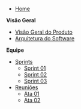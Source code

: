 - [Home](README.md)

**Visão Geral**

- [Visão Geral do Produto](/visao_geral/visao_geral_produto.md)
- [Arquitetura do Software](/visao_geral/arquitetura_software.md)
<!--- [Dados Necessários](/visao_geral/dados_necessarios.md)-->


<!--**Produto**

- [Backlog do Produto](/produto/backlog.md)
- [Mínimo Produto Viável](/produto/mvp.md)
- [Roadmap](/produto/roadmap.md)
- [Protótipo Visual](/produto/prototipo-visual.md)-->

**Equipe**
- [Sprints](/equipe/sprints/sprints.md)
    - [Sprint 01](/equipe/sprints/sprint1.md)
    - [Sprint 02](/equipe/sprints/sprint2.md)
    - [Sprint 03](/equipe/sprints/sprint3.md)
- [Reuniões](/equipe/reunioes/atas.md)
    - [Ata 01](/equipe/reunioes/ata1.md)
    - [Ata 02](/equipe/reunioes/ata2.md)

<!--**Tópico Auxiliar**

- [Contributing](CONTRIBUTING.md)-->